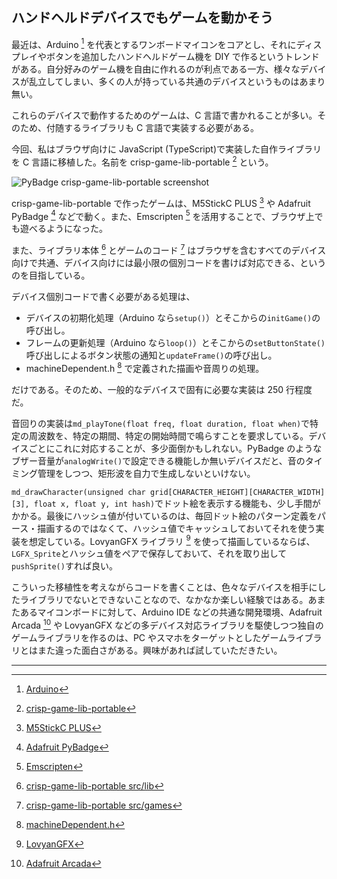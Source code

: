## ハンドヘルドデバイスでもゲームを動かそう

最近は、Arduino [^1] を代表とするワンボードマイコンをコアとし、それにディスプレイやボタンを追加したハンドヘルドゲーム機を DIY で作るというトレンドがある。自分好みのゲーム機を自由に作れるのが利点である一方、様々なデバイスが乱立してしまい、多くの人が持っている共通のデバイスというものはあまり無い。

これらのデバイスで動作するためのゲームは、C 言語で書かれることが多い。そのため、付随するライブラリも C 言語で実装する必要がある。

今回、私はブラウザ向けに JavaScript (TypeScript)で実装した自作ライブラリを C 言語に移植した。名前を crisp-game-lib-portable [^2] という。

![PyBadge crisp-game-lib-portable screenshot](https://abagames.github.io/crisp-game-lib-portable/screenshotPyBadge.gif)

crisp-game-lib-portable で作ったゲームは、M5StickC PLUS [^3] や Adafruit PyBadge [^4] などで動く。また、Emscripten [^5] を活用することで、ブラウザ上でも遊べるようになった。

また、ライブラリ本体 [^6] とゲームのコード [^7] はブラウザを含むすべてのデバイス向けで共通、デバイス向けには最小限の個別コードを書けば対応できる、というのを目指している。

デバイス個別コードで書く必要がある処理は、

- デバイスの初期化処理（Arduino なら`setup()`）とそこからの`initGame()`の呼び出し。
- フレームの更新処理（Arduino なら`loop()`）とそこからの`setButtonState()`呼び出しによるボタン状態の通知と`updateFrame()`の呼び出し。
- machineDependent.h [^8] で定義された描画や音周りの処理。

だけである。そのため、一般的なデバイスで固有に必要な実装は 250 行程度だ。

音回りの実装は`md_playTone(float freq, float duration, float when)`で特定の周波数を、特定の期間、特定の開始時間で鳴らすことを要求している。デバイスごとにこれに対応することが、多少面倒かもしれない。PyBadge のようなブザー音量が`analogWrite()`で設定できる機能しか無いデバイスだと、音のタイミング管理をしつつ、矩形波を自力で生成しないといけない。

`md_drawCharacter(unsigned char grid[CHARACTER_HEIGHT][CHARACTER_WIDTH][3], float x, float y, int hash)`でドット絵を表示する機能も、少し手間がかかる。最後にハッシュ値が付いているのは、毎回ドット絵のパターン定義をパース・描画するのではなくて、ハッシュ値でキャッシュしておいてそれを使う実装を想定している。LovyanGFX ライブラリ [^9] を使って描画しているならば、`LGFX_Sprite`とハッシュ値をペアで保存しておいて、それを取り出して`pushSprite()`すれば良い。

こういった移植性を考えながらコードを書くことは、色々なデバイスを相手にしたライブラリでないとできないことなので、なかなか楽しい経験ではある。あまたあるマイコンボードに対して、Arduino IDE などの共通な開発環境、Adafruit Arcada [^10] や LovyanGFX などの多デバイス対応ライブラリを駆使しつつ独自のゲームライブラリを作るのは、PC やスマホをターゲットとしたゲームライブラリとはまた違った面白さがある。興味があれば試していただきたい。

---

[^1]: [Arduino](https://ja.wikipedia.org/wiki/Arduino)
[^2]: [crisp-game-lib-portable](https://github.com/abagames/crisp-game-lib-portable)
[^3]: [M5StickC PLUS](https://shop.m5stack.com/products/m5stickc-plus-esp32-pico-mini-iot-development-kit)
[^4]: [Adafruit PyBadge](https://learn.adafruit.com/adafruit-pybadge)
[^5]: [Emscripten](https://emscripten.org/)
[^6]: [crisp-game-lib-portable src/lib](https://github.com/abagames/crisp-game-lib-portable/tree/main/src/lib)
[^7]: [crisp-game-lib-portable src/games](https://github.com/abagames/crisp-game-lib-portable/tree/main/src/games)
[^8]: [machineDependent.h](https://github.com/abagames/crisp-game-lib-portable/blob/main/src/lib/machineDependent.h)
[^9]: [LovyanGFX](https://github.com/lovyan03/LovyanGFX)
[^10]: [Adafruit Arcada](https://github.com/adafruit/Adafruit_Arcada)
